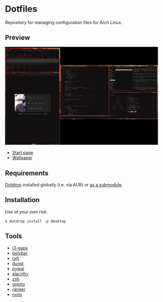 # Dotfiles

Repository for managing configuration files for Arch Linux.

## Preview

![preview](https://raw.githubusercontent.com/blankaex/dotfiles/master/screenshot.png)

* [Start page](https://github.com/blankaex/dawn)
* [Wallpaper](https://whvn.cc/wy1lyr)

## Requirements

[Dotdrop](https://github.com/deadc0de6/dotdrop) installed globally (i.e. via AUR) or [as a submodule](https://github.com/deadc0de6/dotdrop#as-a-submodule).

## Installation

_Use at your own risk._

```
$ dotdrop install -p desktop
```

## Tools

* [i3-gaps](https://github.com/Airblader/i3)
* [polybar](https://github.com/polybar/polybar)
* [rofi](https://github.com/davatorium/rofi)
* [dunst](https://dunst-project.org/)
* [pywal](https://github.com/dylanaraps/pywal)
* [alacritty](https://github.com/jwilm/alacritty)
* [zsh](https://www.zsh.org/)
* [prezto](https://github.com/sorin-ionescu/prezto)
* [ranger](https://github.com/ranger/ranger)
* [nvim](https://neovim.io/)
